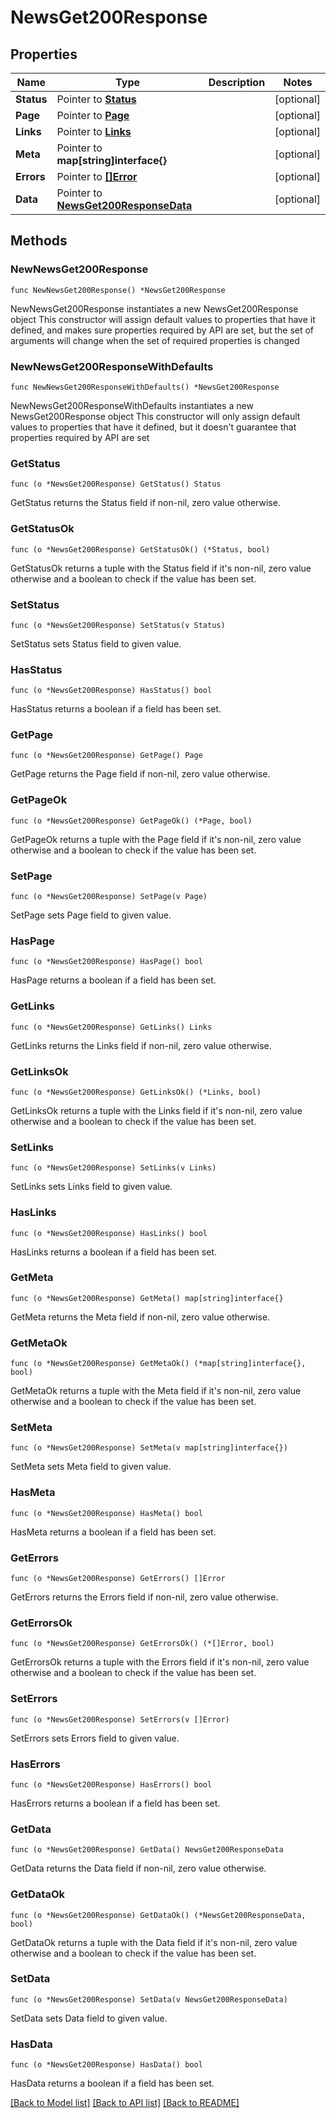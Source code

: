 # NewsGet200Response

## Properties

Name | Type | Description | Notes
------------ | ------------- | ------------- | -------------
**Status** | Pointer to [**Status**](Status.md) |  | [optional] 
**Page** | Pointer to [**Page**](Page.md) |  | [optional] 
**Links** | Pointer to [**Links**](Links.md) |  | [optional] 
**Meta** | Pointer to **map[string]interface{}** |  | [optional] 
**Errors** | Pointer to [**[]Error**](Error.md) |  | [optional] 
**Data** | Pointer to [**NewsGet200ResponseData**](NewsGet200ResponseData.md) |  | [optional] 

## Methods

### NewNewsGet200Response

`func NewNewsGet200Response() *NewsGet200Response`

NewNewsGet200Response instantiates a new NewsGet200Response object
This constructor will assign default values to properties that have it defined,
and makes sure properties required by API are set, but the set of arguments
will change when the set of required properties is changed

### NewNewsGet200ResponseWithDefaults

`func NewNewsGet200ResponseWithDefaults() *NewsGet200Response`

NewNewsGet200ResponseWithDefaults instantiates a new NewsGet200Response object
This constructor will only assign default values to properties that have it defined,
but it doesn't guarantee that properties required by API are set

### GetStatus

`func (o *NewsGet200Response) GetStatus() Status`

GetStatus returns the Status field if non-nil, zero value otherwise.

### GetStatusOk

`func (o *NewsGet200Response) GetStatusOk() (*Status, bool)`

GetStatusOk returns a tuple with the Status field if it's non-nil, zero value otherwise
and a boolean to check if the value has been set.

### SetStatus

`func (o *NewsGet200Response) SetStatus(v Status)`

SetStatus sets Status field to given value.

### HasStatus

`func (o *NewsGet200Response) HasStatus() bool`

HasStatus returns a boolean if a field has been set.

### GetPage

`func (o *NewsGet200Response) GetPage() Page`

GetPage returns the Page field if non-nil, zero value otherwise.

### GetPageOk

`func (o *NewsGet200Response) GetPageOk() (*Page, bool)`

GetPageOk returns a tuple with the Page field if it's non-nil, zero value otherwise
and a boolean to check if the value has been set.

### SetPage

`func (o *NewsGet200Response) SetPage(v Page)`

SetPage sets Page field to given value.

### HasPage

`func (o *NewsGet200Response) HasPage() bool`

HasPage returns a boolean if a field has been set.

### GetLinks

`func (o *NewsGet200Response) GetLinks() Links`

GetLinks returns the Links field if non-nil, zero value otherwise.

### GetLinksOk

`func (o *NewsGet200Response) GetLinksOk() (*Links, bool)`

GetLinksOk returns a tuple with the Links field if it's non-nil, zero value otherwise
and a boolean to check if the value has been set.

### SetLinks

`func (o *NewsGet200Response) SetLinks(v Links)`

SetLinks sets Links field to given value.

### HasLinks

`func (o *NewsGet200Response) HasLinks() bool`

HasLinks returns a boolean if a field has been set.

### GetMeta

`func (o *NewsGet200Response) GetMeta() map[string]interface{}`

GetMeta returns the Meta field if non-nil, zero value otherwise.

### GetMetaOk

`func (o *NewsGet200Response) GetMetaOk() (*map[string]interface{}, bool)`

GetMetaOk returns a tuple with the Meta field if it's non-nil, zero value otherwise
and a boolean to check if the value has been set.

### SetMeta

`func (o *NewsGet200Response) SetMeta(v map[string]interface{})`

SetMeta sets Meta field to given value.

### HasMeta

`func (o *NewsGet200Response) HasMeta() bool`

HasMeta returns a boolean if a field has been set.

### GetErrors

`func (o *NewsGet200Response) GetErrors() []Error`

GetErrors returns the Errors field if non-nil, zero value otherwise.

### GetErrorsOk

`func (o *NewsGet200Response) GetErrorsOk() (*[]Error, bool)`

GetErrorsOk returns a tuple with the Errors field if it's non-nil, zero value otherwise
and a boolean to check if the value has been set.

### SetErrors

`func (o *NewsGet200Response) SetErrors(v []Error)`

SetErrors sets Errors field to given value.

### HasErrors

`func (o *NewsGet200Response) HasErrors() bool`

HasErrors returns a boolean if a field has been set.

### GetData

`func (o *NewsGet200Response) GetData() NewsGet200ResponseData`

GetData returns the Data field if non-nil, zero value otherwise.

### GetDataOk

`func (o *NewsGet200Response) GetDataOk() (*NewsGet200ResponseData, bool)`

GetDataOk returns a tuple with the Data field if it's non-nil, zero value otherwise
and a boolean to check if the value has been set.

### SetData

`func (o *NewsGet200Response) SetData(v NewsGet200ResponseData)`

SetData sets Data field to given value.

### HasData

`func (o *NewsGet200Response) HasData() bool`

HasData returns a boolean if a field has been set.


[[Back to Model list]](../README.md#documentation-for-models) [[Back to API list]](../README.md#documentation-for-api-endpoints) [[Back to README]](../README.md)


